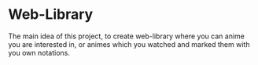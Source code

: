 # Web-Library
The main idea of this project, to create web-library where you can anime you are interested in, or animes which you watched and marked them with you own notations.
